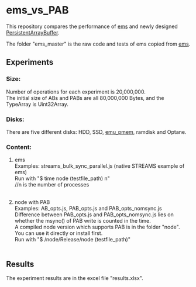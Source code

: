 # ems_vs_PAB

This repository compares the performance of [ems](https://www.npmjs.com/package/ems) and newly designed [PersistentArrayBuffer](https://github.com/how759/quicklake-js/blob/master/src/pab_doc.md).

The folder "ems_master" is the raw code and tests of ems copied from  [ems](https://github.com/SyntheticSemantics/ems).

## Experiments

### Size:
  Number of operations for each experiment is 20,000,000. <br>
  The initial size of ABs and PABs are all 80,000,000 Bytes, and the TypeArray is Uint32Array.
	
### Disks:
  There are five different disks: HDD, SSD, [emu_pmem](http://pmem.io/2016/02/22/pm-emulation.html), ramdisk and Optane.

### Content:
1. ems <br>
 Examples: streams_bulk_sync_parallel.js (native STREAMS example of ems) <br>
 Run with "$ time node (testfile_path) n"  <br> 
 //n is the number of processes <br>  

2. node with PAB <br>
Examples: AB_opts.js, PAB_opts.js and PAB_opts_nomsync.js <br>
Difference between PAB_opts.js and PAB_opts_nomsync.js lies on whether the msync() of PAB write is counted in the time. <br>
A compiled node version which supports PAB is in the folder "node". You can use it directly or install first. <br>
Run with "$ /node/Release/node (testfile_path)" <br> 

## Results
The experiment results are in the excel file "results.xlsx".
